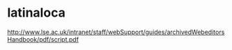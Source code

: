 # latinaloca
http://www.lse.ac.uk/intranet/staff/webSupport/guides/archivedWebeditorsHandbook/pdf/script.pdf
